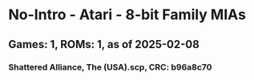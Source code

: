 # No-Intro - Atari - 8-bit Family MIAs
## Games: 1, ROMs: 1, as of 2025-02-08
### Shattered Alliance, The (USA).scp, CRC: b96a8c70
